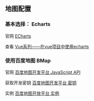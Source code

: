 ## 地图配置 ##

### 基本选择： Echarts ###

官网 [ECharts](http://www.echartsjs.com/index.html)


查看 [Vue系列——在vue项目中使用echarts](https://blog.csdn.net/mr_wuch/article/details/70225364)

### 使用百度地图 BMap ###

官网 [百度地图开发平台 JavaScript API](http://lbsyun.baidu.com/index.php?title=jspopular)

获取开发密钥 [百度地图开发平台 密钥](http://lbsyun.baidu.com/apiconsole/key)

实例 [百度地图开放平台 实例](http://lbsyun.baidu.com/jsdemo.htm#a1_2)